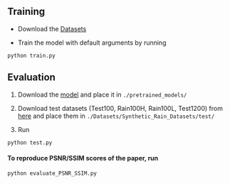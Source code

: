 
## Training
- Download the [Datasets](Datasets/README.md)

- Train the model with default arguments by running

```
python train.py
```


## Evaluation

1. Download the [model](https://drive.google.com/file/d/1bcfBS9ZribWwQyK2SmsJbkrQ23RYWQom/view?usp=share_link) and place it in `./pretrained_models/`

2. Download test datasets (Test100, Rain100H, Rain100L, Test1200) from [here](https://drive.google.com/drive/folders/1PDWggNh8ylevFmrjo-JEvlmqsDlWWvZs?usp=sharing) and place them in `./Datasets/Synthetic_Rain_Datasets/test/`

3. Run
```
python test.py
```

#### To reproduce PSNR/SSIM scores of the paper, run
```
python evaluate_PSNR_SSIM.py
```
